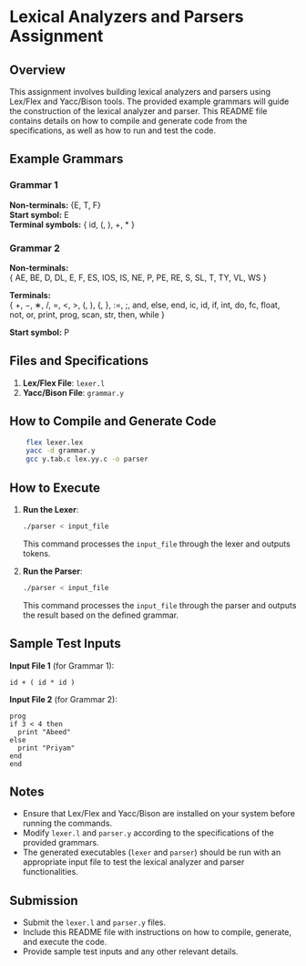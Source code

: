 # Lexical Analyzers and Parsers Assignment

## Overview

This assignment involves building lexical analyzers and parsers using Lex/Flex and Yacc/Bison tools. The provided example grammars will guide the construction of the lexical analyzer and parser. This README file contains details on how to compile and generate code from the specifications, as well as how to run and test the code.

## Example Grammars

### Grammar 1

**Non-terminals:** {E, T, F}  
**Start symbol:** E  
**Terminal symbols:** { id, (, ), +, \* }

### Grammar 2

**Non-terminals:**  
{ AE, BE, D, DL, E, F, ES, IOS, IS, NE, P, PE, RE, S, SL, T, TY, VL, WS }

**Terminals:**  
{ +, −, ∗, /, =, <, >, (, ), {, }, :=, ;, and, else, end, ic, id, if, int, do, fc, float, not, or, print, prog, scan, str, then, while }

**Start symbol:** P

## Files and Specifications

1. **Lex/Flex File**: `lexer.l`
2. **Yacc/Bison File**: `grammar.y`

## How to Compile and Generate Code

```bash
    flex lexer.lex
    yacc -d grammar.y
    gcc y.tab.c lex.yy.c -o parser
```

## How to Execute

1. **Run the Lexer**:

   ```bash
   ./parser < input_file
   ```

   This command processes the `input_file` through the lexer and outputs tokens.

2. **Run the Parser**:

   ```bash
   ./parser < input_file
   ```

   This command processes the `input_file` through the parser and outputs the result based on the defined grammar.

## Sample Test Inputs

**Input File 1** (for Grammar 1):

```text
id + ( id * id )
```

**Input File 2** (for Grammar 2):

```text
prog
if 3 < 4 then
  print "Abeed"
else
  print "Priyam"
end
end
```

## Notes

- Ensure that Lex/Flex and Yacc/Bison are installed on your system before running the commands.
- Modify `lexer.l` and `parser.y` according to the specifications of the provided grammars.
- The generated executables (`lexer` and `parser`) should be run with an appropriate input file to test the lexical analyzer and parser functionalities.

## Submission

- Submit the `lexer.l` and `parser.y` files.
- Include this README file with instructions on how to compile, generate, and execute the code.
- Provide sample test inputs and any other relevant details.
